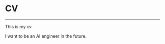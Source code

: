 <!DOCTYPE html>
<html lang="en">
<head>
    <meta charset="UTF-8">
    <h1>CV</h1>
    <hr>
</head>
<body>
<p>This is my cv</p>
<p>I want to be an AI engineer in the future.</p>
</body>
</html>
